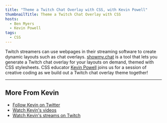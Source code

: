 ```yaml
---
title: "Theme a Twitch Chat Overlay with CSS, with Kevin Powell"
thumbnailTitle: Theme a Twitch Chat Overlay with CSS
hosts:
  - Ben Myers
  - Kevin Powell
tags:
  - CSS
---
```


Twitch streamers can use webpages in their streaming software to create dynamic layouts such as chat overlays. [showmy.chat](https://showmy.chat) is a tool that lets you generate a Twitch chat overlay for your layouts on demand, themed with CSS stylesheets. CSS educator [Kevin Powell](https://twitter.com/KevinJPowell) joins us for a session of creative coding as we build out a Twitch chat overlay theme together!

---

## More From Kevin

- [Follow Kevin on Twitter](https://twitter.com/KevinJPowell)
- [Watch Kevin's videos](https://youtube.com/kevinpowell)
- [Watch Kevin's streams on Twitch](https://twitch.tv/KevinPowellCSS)
